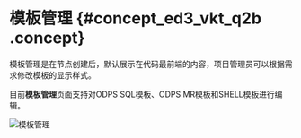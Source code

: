 # 模板管理 {#concept_ed3_vkt_q2b .concept}

模板管理是在节点创建后，默认展示在代码最前端的内容，项目管理员可以根据需求修改模板的显示样式。

目前**模板管理**页面支持对ODPS SQL模板、ODPS MR模板和SHELL模板进行编辑。

![模板管理](http://static-aliyun-doc.oss-cn-hangzhou.aliyuncs.com/assets/img/16341/15671293798395_zh-CN.png)

